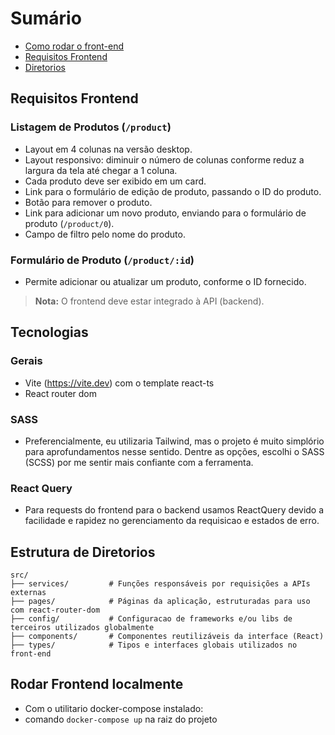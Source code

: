 # Sumário

- [Como rodar o front-end](#rodar-frontend-localmente)
- [Requisitos Frontend](#requisitos-frontend)
- [Diretorios](#estrutura-de-diretorios)

## Requisitos Frontend

### Listagem de Produtos (`/product`)

- Layout em 4 colunas na versão desktop.
- Layout responsivo: diminuir o número de colunas conforme reduz a largura da tela até chegar a 1 coluna.
- Cada produto deve ser exibido em um card.
- Link para o formulário de edição de produto, passando o ID do produto.
- Botão para remover o produto.
- Link para adicionar um novo produto, enviando para o formulário de produto (`/product/0`).
- Campo de filtro pelo nome do produto.

### Formulário de Produto (`/product/:id`)

- Permite adicionar ou atualizar um produto, conforme o ID fornecido.

> **Nota:** O frontend deve estar integrado à API (backend).

## Tecnologias

### Gerais
- Vite (https://vite.dev) com o template react-ts
- React router dom

### SASS
  - Preferencialmente, eu utilizaria Tailwind, mas o projeto é muito simplório para aprofundamentos nesse sentido. Dentre as opções, escolhi o SASS (SCSS) por me sentir mais confiante com a ferramenta.

### React Query
  - Para requests do frontend para o backend usamos ReactQuery devido a facilidade e rapidez no gerenciamento da requisicao e estados de erro.

## Estrutura de Diretorios
```
src/
├── services/         # Funções responsáveis por requisições a APIs externas
├── pages/            # Páginas da aplicação, estruturadas para uso com react-router-dom
├── config/           # Configuracao de frameworks e/ou libs de terceiros utilizados globalmente
├── components/       # Componentes reutilizáveis da interface (React)
├── types/            # Tipos e interfaces globais utilizados no front-end
```

## Rodar Frontend localmente

- Com o utilitario docker-compose instalado:
 - comando `docker-compose up` na raiz do projeto